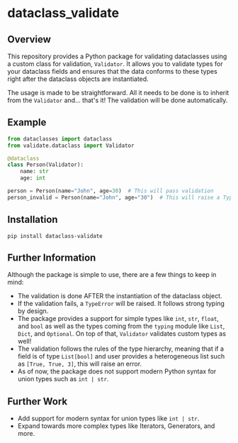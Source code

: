 # dataclass_validate

## Overview

This repository provides a Python package for validating dataclasses using a custom class for validation, `Validator`.
It allows you to validate types for your dataclass fields and ensures that the data conforms to these types
right after the dataclass objects are instantiated.

The usage is made to be straightforward. All it needs to be done is to inherit from the `Validator`
and... that's it! The validation will be done automatically.

## Example


```python 
from dataclasses import dataclass
from validate.dataclass import Validator

@dataclass
class Person(Validator):
    name: str
    age: int

person = Person(name="John", age=30)  # This will pass validation
person_invalid = Person(name="John", age="30")  # This will raise a TypeError
```

## Installation

```
pip install dataclass-validate 
```

## Further Information

Although the package is simple to use, there are a few things to keep in mind:
- The validation is done AFTER the instantiation of the dataclass object.
- If the validation fails, a `TypeError` will be raised. It follows strong typing by design.
- The package provides a support for simple types like `int`, `str`, `float`, and `bool`
as well as the types coming from the `typing` module like `List`, `Dict`, and `Optional`. On top of that,
`Validator` validates custom types as well!
- The validation follows the rules of the type hierarchy, meaning that if a field is of type `List[bool]`
and user provides a heterogeneous list such as `[True, True, 3]`, this will raise an error.
- As of now, the package does not support modern Python syntax for union types such as `int | str`.

## Further Work
- Add support for modern syntax for union types like `int | str`. 
- Expand towards more complex types like Iterators, Generators, and more.